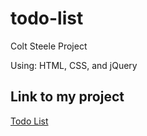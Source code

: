 # todo-list

Colt Steele Project

Using: HTML, CSS, and jQuery

## Link to my project

[Todo List](https://foxystoat.github.io/todo-list/)
